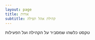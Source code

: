 ```yaml
---
layout: page
title: אודות
subtitle: קהילת אהל תפילה
---
```


טקסט כלשהו שמסביר על הקהילה ועל הפעילות
